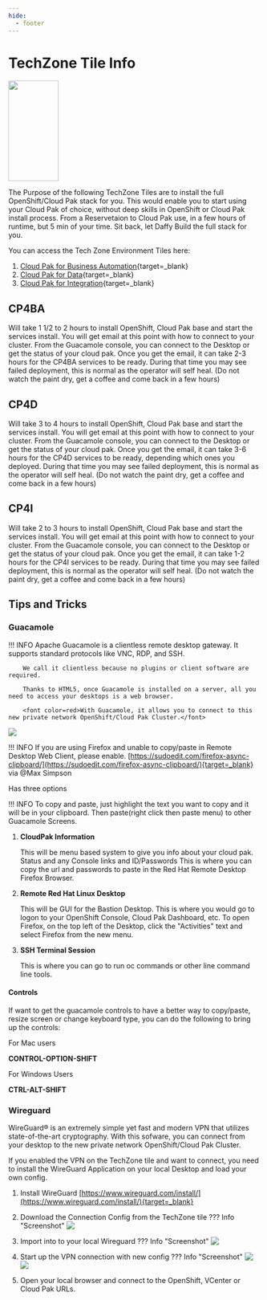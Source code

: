 ```yaml
---
hide:
  - footer
---
```

<script>
  document.title = "Deploy OCP - TechZone Tiles";
</script>

# TechZone Tile Info

<img src='../images/techzone.jpeg'   align="top" width="100"  height="200" style = "float">

The Purpose of the following TechZone Tiles are to install the full OpenShift/Cloud Pak stack for you. This would enable you to start using your Cloud Pak of choice, without deep skills in OpenShift or Cloud Pak install process. From a Reservetaion to Cloud Pak use, in a few hours of runtime, but 5 min of your time.  Sit back, let Daffy Build the full stack for you.


You can access the Tech Zone Environment Tiles here:

1.  [Cloud Pak for Business Automation](https://techzone.ibm.com/collection/PakInstaller/journey-cloud-pak-for-business-automation){target=_blank}
2.  [Cloud Pak for Data](https://techzone.ibm.com/collection/PakInstaller/journey-cloud-pak-for-data){target=_blank}
3.  [Cloud Pak for Integration](https://techzone.ibm.com/collection/PakInstaller/journey-cloud-pak-for-integration){target=_blank}


## CP4BA

Will take 1 1/2 to 2 hours to install OpenShift, Cloud Pak base and start the services install. You will get email at this point with how to connect to your cluster. From the Guacamole console, you can connect to the Desktop or get the status of your cloud pak. Once you get the email, it can take 2-3 hours for the CP4BA services to be ready. During that time you may see failed deployment, this is normal as the operator will self heal. (Do not watch the paint dry, get a coffee and come back in a few hours)

## CP4D

Will take 3 to 4 hours to install OpenShift, Cloud Pak base and start the services install. You will get email at this point with how to connect to your cluster. From the Guacamole console, you can connect to the Desktop or get the status of your cloud pak. Once you get the email, it can take 3-6 hours for the CP4D services to be ready, depending which ones you deployed. During that time you may see failed deployment, this is normal as the operator will self heal. (Do not watch the paint dry, get a coffee and come back in a few hours)

## CP4I

Will take 2 to 3 hours to install OpenShift, Cloud Pak base and start the services install. You will get email at this point with how to connect to your cluster. From the Guacamole console, you can connect to the Desktop or get the status of your cloud pak. Once you get the email, it can take 1-2 hours for the CP4I services to be ready. During that time you may see failed deployment, this is normal as the operator will self heal. (Do not watch the paint dry, get a coffee and come back in a few hours)

## Tips and Tricks

### Guacamole


!!! INFO
        Apache Guacamole is a clientless remote desktop gateway. It supports standard protocols like VNC, RDP, and SSH.

        We call it clientless because no plugins or client software are required.

        Thanks to HTML5, once Guacamole is installed on a server, all you need to access your desktops is a web browser.

        <font color=red>With Guacamole, it allows you to connect to this new private network OpenShift/Cloud Pak Cluster.</font> 


<img src='../images/TechZoneTiles/GuacamoleConsole.jpg'   align="top"  style = "float">

!!! INFO
      If you are using Firefox and unable to copy/paste in Remote Desktop Web Client, please enable. [https://sudoedit.com/firefox-async-clipboard/](https://sudoedit.com/firefox-async-clipboard/){target=_blank} via @Max Simpson

Has three options

!!! INFO
       To copy and paste, just highlight the text you want to copy and it will be in your clipboard. Then paste(right click then paste menu) to other Guacamole Screens.


1.  **CloudPak Information**

      This will be menu based system to give you info about your cloud pak.  Status and any Console links and ID/Passwords
      This is where you can copy the url and passwords to paste in the Red Hat Remote Desktop Firefox Browser.

2.  **Remote Red Hat Linux Desktop**

      This will be GUI for the Bastion Desktop.  This is where  you would go to logon to your OpenShift Console, Cloud Pak Dashboard, etc. To open Firefox, on the top left of the Desktop, click the "Activities" text and select Firefox from the new menu.

3.  **SSH Terminal Session**

      This is where you can go to run oc commands or other line command line tools.

#### Controls

If want to get the guacamole controls to have a better way to copy/paste, resize screen or change keyboard type, you can do the following to bring up the controls:

For Mac users

  **CONTROL-OPTION-SHIFT**

For Windows Users

  **CTRL-ALT-SHIFT**


### **Wireguard**
WireGuard® is an extremely simple yet fast and modern VPN that utilizes state-of-the-art cryptography. With this sofware, you can connect from your desktop to the new private network OpenShift/Cloud Pak Cluster.

If you enabled the VPN on the TechZone tile and want to connect, you need to install the WireGuard Application on your local Desktop and load your own config.

1)  Install WireGuard [https://www.wireguard.com/install/](https://www.wireguard.com/install/){target=_blank}

2) Download the Connection Config from the TechZone tile
??? Info "Screenshot"
    <img src='../../images/DeployingOCP/TechZoneTiles/1.1WireGuard.jpg'   align="top" style = "float">


3) Import into to your local Wireguard
??? Info "Screenshot"
    <img src='../../images/DeployingOCP/TechZoneTiles/1WireGuard.jpg'   align="top" style = "float">

4) Start up the VPN connection with new config
??? Info "Screenshot"
    <img src='../../images/DeployingOCP/TechZoneTiles/2WireGuard.jpg'   align="top" style = "float">
    <img src='../../images/DeployingOCP/TechZoneTiles/3WireGuard.jpg'   align="top" style = "float">

5)  Open your local browser and connect to the OpenShift, VCenter or Cloud Pak URLs.  
